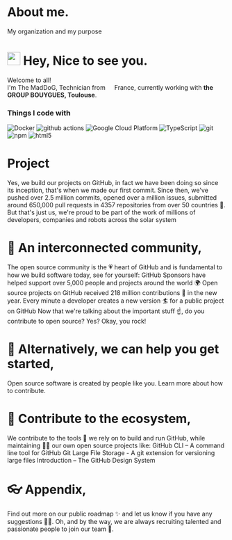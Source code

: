 # About me.
My organization and my purpose
<h1><img src="https://emojis.slackmojis.com/emojis/images/1531849430/4246/blob-sunglasses.gif?1531849430" width="30"/> Hey, Nice to see you.</h1>
<p>Welcome to all! </br> I'm The MadDoG, Technician from <img src="https://cdn-icons-png.flaticon.com/512/197/197560.png" width="13"/> France</b>, currently working with <b>the GROUP BOUYGUES, Toulouse</b>. </p>
<h3>Things I code with</h3>
<p> 
  <img alt="Docker" src="https://img.shields.io/badge/-Docker-46a2f1?style=flat-square&logo=docker&logoColor=white" />
  <img alt="github actions" src="https://img.shields.io/badge/-Github_Actions-2088FF?style=flat-square&logo=github-actions&logoColor=white" />
  <img alt="Google Cloud Platform" src="https://img.shields.io/badge/-Google_Cloud_Platform-1a73e8?style=flat-square&logo=google-cloud&logoColor=white" />
  <img alt="TypeScript" src="https://img.shields.io/badge/-TypeScript-007ACC?style=flat-square&logo=typescript&logoColor=white" />
  <img alt="git" src="https://img.shields.io/badge/-Git-F05032?style=flat-square&logo=git&logoColor=white" />
  <img alt="npm" src="https://img.shields.io/badge/-NPM-CB3837?style=flat-square&logo=npm&logoColor=white" />
  <img alt="html5" src="https://img.shields.io/badge/-HTML5-E34F26?style=flat-square&logo=html5&logoColor=white" />
  
# Project
Yes, we build our projects on GitHub, in fact we have been doing so since its inception, that's when we made our first commit.
Since then, we've pushed over 2.5 million commits, opened over a million issues, submitted around 650,000 pull requests in 4357 repositories from over 50 countries 🤯.
But that's just us, we're proud to be part of the work of millions of developers, companies and robots across the solar system

# 🍿 An interconnected community,
The open source community is the 💗 heart of GitHub and is fundamental to how we build software today, see for yourself:
GitHub Sponsors have helped support over 5,000 people and projects around the world 🌍
Open source projects on GitHub received 218 million contributions 🚀 in the new year.
Every minute a developer creates a new version 🏄 for a public project on GitHub
Now that we're talking about the important stuff ☝️, do you contribute to open source? Yes? Okay, you rock!

# 🎸 Alternatively, we can help you get started,
Open source software is created by people like you. Learn more about how to contribute.

# 🦦 Contribute to the ecosystem,
We contribute to the tools 🔧 we rely on to build and run GitHub, while maintaining 🧙‍♂️ our own open source projects like:
GitHub CLI – A command line tool for GitHub
Git Large File Storage - A git extension for versioning large files
Introduction – The GitHub Design System

# 👓 Appendix,
Find out more on our public roadmap ✨ and let us know if you have any suggestions 🙇‍♂️.
Oh, and by the way, we are always recruiting talented and passionate people to join our team 🙌.


